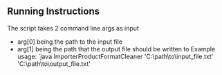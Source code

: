 ## Running Instructions ##
The script takes 2 command line args as input
  - arg[0] being the path to the input file
  - arg[1] being the path that the output file should be written to
Example usage: `java ImporterProductFormatCleaner 'C:\path\to\input_file.txt'  'C:\path\to\output_file.txt'